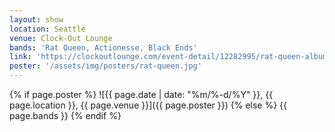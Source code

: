 ```yaml
---
layout: show
location: Seattle
venue: Clock-Out Lounge
bands: 'Rat Queen, Actionesse, Black Ends'
link: 'https://clockoutlounge.com/event-detail/12282995/rat-queen-album-release-party-w-special-guests-black-ends-actionesse/'
poster: '/assets/img/posters/rat-queen.jpg'
---
```


{% if page.poster %}
![{{ page.date | date: "%m/%-d/%Y" }}, {{ page.location }}, {{ page.venue }}]({{ page.poster }})
{% else %}
{{ page.bands }}
{% endif %}
